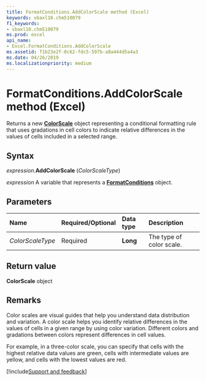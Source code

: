 ```yaml
---
title: FormatConditions.AddColorScale method (Excel)
keywords: vbaxl10.chm510079
f1_keywords:
- vbaxl10.chm510079
ms.prod: excel
api_name:
- Excel.FormatConditions.AddColorScale
ms.assetid: f1b23e2f-0c62-fdc5-597b-a8a444d5a4a3
ms.date: 04/26/2019
ms.localizationpriority: medium
---
```



# FormatConditions.AddColorScale method (Excel)

Returns a new **[ColorScale](Excel.ColorScale.md)** object representing a conditional formatting rule that uses gradations in cell colors to indicate relative differences in the values of cells included in a selected range.


## Syntax

_expression_.**AddColorScale** (_ColorScaleType_)

_expression_ A variable that represents a **[FormatConditions](Excel.FormatConditions.md)** object.


## Parameters

|Name|Required/Optional|Data type|Description|
|:-----|:-----|:-----|:-----|
| _ColorScaleType_|Required| **Long**|The type of color scale.|

## Return value

**ColorScale** object


## Remarks

Color scales are visual guides that help you understand data distribution and variation. A color scale helps you identify relative differences in the values of cells in a given range by using color variation. Different colors and gradations between colors represent differences in cell values. 

For example, in a three-color scale, you can specify that cells with the highest relative data values are green, cells with intermediate values are yellow, and cells with the lowest values are red.


[!include[Support and feedback](~/includes/feedback-boilerplate.md)]